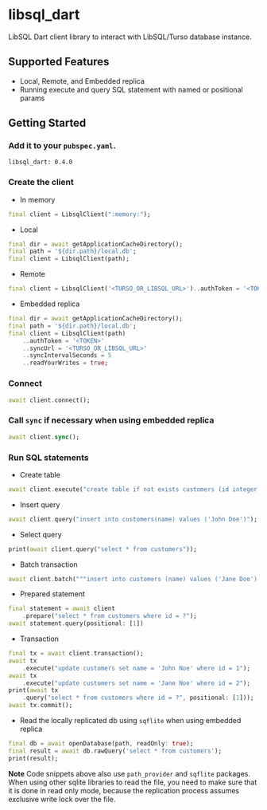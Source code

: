 # libsql_dart

LibSQL Dart client library to interact with LibSQL/Turso database instance.

## Supported Features

- Local, Remote, and Embedded replica
- Running execute and query SQL statement with named or positional params

## Getting Started

### Add it to your `pubspec.yaml`.

```
libsql_dart: 0.4.0
```

### Create the client

- In memory

```dart
final client = LibsqlClient(":memory:");
```

- Local

```dart
final dir = await getApplicationCacheDirectory();
final path = '${dir.path}/local.db';
final client = LibsqlClient(path);
```

- Remote

```dart
final client = LibsqlClient('<TURSO_OR_LIBSQL_URL>')..authToken = '<TOKEN>';
```

- Embedded replica

```dart
final dir = await getApplicationCacheDirectory();
final path = '${dir.path}/local.db';
final client = LibsqlClient(path)
	..authToken = '<TOKEN>'
	..syncUrl = '<TURSO_OR_LIBSQL_URL>'
	..syncIntervalSeconds = 5
	..readYourWrites = true;
```

### Connect

```dart
await client.connect();
```

### Call `sync` if necessary when using embedded replica

```dart
await client.sync();
```

### Run SQL statements

- Create table

```dart
await client.execute("create table if not exists customers (id integer primary key, name text);");
```

- Insert query

```dart
await client.query("insert into customers(name) values ('John Doe')");
```

- Select query

```dart
print(await client.query("select * from customers"));
```

- Batch transaction

```dart
await client.batch("""insert into customers (name) values ('Jane Doe'); insert into customers (name) values ('Jake Doe');""");
```

- Prepared statement

```dart
final statement = await client
	.prepare("select * from customers where id = ?");
await statement.query(positional: [1])
```

- Transaction

```dart
final tx = await client.transaction();
await tx
	.execute("update customers set name = 'John Noe' where id = 1");
await tx
	.execute("update customers set name = 'Jane Noe' where id = 2");
print(await tx
	.query("select * from customers where id = ?", positional: [1]));
await tx.commit();
```

- Read the locally replicated db using `sqflite` when using embedded replica

```dart
final db = await openDatabase(path, readOnly: true);
final result = await db.rawQuery('select * from customers');
print(result);
```

**Note** Code snippets above also use `path_provider` and `sqflite` packages. When using other sqlite libraries to read the file, you need to make sure that it is done in read only mode, because the replication process assumes exclusive write lock over the file.
